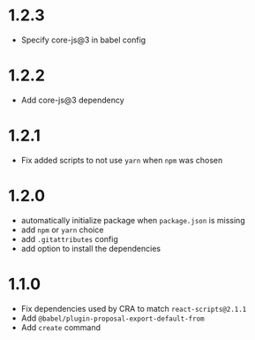 # 1.2.3

- Specify core-js@3 in babel config

# 1.2.2

- Add core-js@3 dependency

# 1.2.1

-   Fix added scripts to not use `yarn` when `npm` was chosen

# 1.2.0

-   automatically initialize package when `package.json` is missing
-   add `npm` or `yarn` choice
-   add `.gitattributes` config
-   add option to install the dependencies

# 1.1.0

-   Fix dependencies used by CRA to match `react-scripts@2.1.1`
-   Add `@babel/plugin-proposal-export-default-from`
-   Add `create` command
